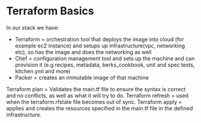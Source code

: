 # Terraform Basics

In our stack we have:
- Terraform = orchestration tool that deploys the image into cloud (for example ec2 instance) and setups up infrastructure(vpc, networking etc), so has the image and does the networking as well
- Chef = configuration management tool and sets up the machine and can provision it (e.g recipes, metadata, berks_cookbook, unit and spec tests, kitchen.yml and more)
- Packer = creates an immutable image of that machine

Terraform plan = Validates the main.tf file to ensure the syntax is correct and no conflicts, as well as what it will try to do.
Terraform refresh = used when the terraform.rfstate file becomes out of sync.
Terraform apply = applies and creates the resources specified in the main.tf file in the defined infrastructure.
